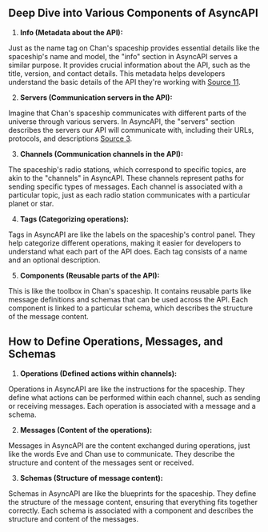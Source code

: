 ## Deep Dive into Various Components of AsyncAPI

1. **Info (Metadata about the API):**

Just as the name tag on Chan's spaceship provides essential details like the spaceship's name and model, the "info" section in AsyncAPI serves a similar purpose. It provides crucial information about the API, such as the title, version, and contact details. This metadata helps developers understand the basic details of the API they're working with [Source 11](https://github.com/asyncapi/spec/blob/master/spec/asyncapi.md).

2. **Servers (Communication servers in the API):**

Imagine that Chan's spaceship communicates with different parts of the universe through various servers. In AsyncAPI, the "servers" section describes the servers our API will communicate with, including their URLs, protocols, and descriptions [Source 3](https://nordicapis.com/how-to-write-your-first-asyncapi-specification/).

3. **Channels (Communication channels in the API):**

The spaceship's radio stations, which correspond to specific topics, are akin to the "channels" in AsyncAPI. These channels represent paths for sending specific types of messages. Each channel is associated with a particular topic, just as each radio station communicates with a particular planet or star.

4. **Tags (Categorizing operations):**

Tags in AsyncAPI are like the labels on the spaceship's control panel. They help categorize different operations, making it easier for developers to understand what each part of the API does. Each tag consists of a name and an optional description.

5. **Components (Reusable parts of the API):**

This is like the toolbox in Chan's spaceship. It contains reusable parts like message definitions and schemas that can be used across the API. Each component is linked to a particular schema, which describes the structure of the message content.

## How to Define Operations, Messages, and Schemas

1. **Operations (Defined actions within channels):**

Operations in AsyncAPI are like the instructions for the spaceship. They define what actions can be performed within each channel, such as sending or receiving messages. Each operation is associated with a message and a schema.

2. **Messages (Content of the operations):**

Messages in AsyncAPI are the content exchanged during operations, just like the words Eve and Chan use to communicate. They describe the structure and content of the messages sent or received.

3. **Schemas (Structure of message content):**

Schemas in AsyncAPI are like the blueprints for the spaceship. They define the structure of the message content, ensuring that everything fits together correctly. Each schema is associated with a component and describes the structure and content of the messages.
